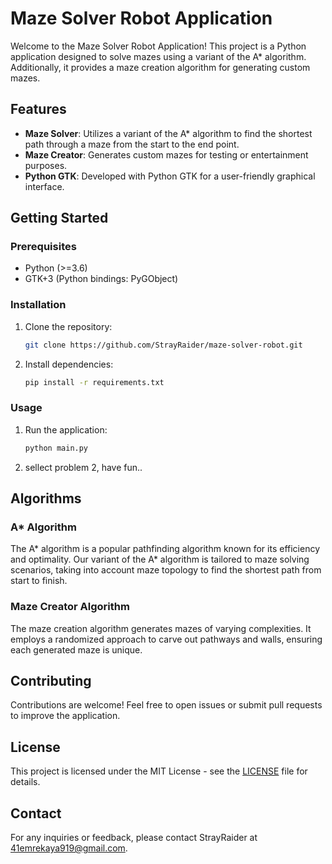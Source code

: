 # Maze Solver Robot Application

Welcome to the Maze Solver Robot Application! This project is a Python application designed to solve mazes using a variant of the A* algorithm. Additionally, it provides a maze creation algorithm for generating custom mazes.

## Features

- **Maze Solver**: Utilizes a variant of the A* algorithm to find the shortest path through a maze from the start to the end point.
- **Maze Creator**: Generates custom mazes for testing or entertainment purposes.
- **Python GTK**: Developed with Python GTK for a user-friendly graphical interface.

## Getting Started

### Prerequisites

- Python (>=3.6)
- GTK+3 (Python bindings: PyGObject)

### Installation

1. Clone the repository:

    ```bash
    git clone https://github.com/StrayRaider/maze-solver-robot.git
    ```

2. Install dependencies:

    ```bash
    pip install -r requirements.txt
    ```

### Usage

1. Run the application:

    ```bash
    python main.py
    ```

2. sellect problem 2, have fun..

## Algorithms

### A* Algorithm

The A* algorithm is a popular pathfinding algorithm known for its efficiency and optimality. Our variant of the A* algorithm is tailored to maze solving scenarios, taking into account maze topology to find the shortest path from start to finish.

### Maze Creator Algorithm

The maze creation algorithm generates mazes of varying complexities. It employs a randomized approach to carve out pathways and walls, ensuring each generated maze is unique.

## Contributing

Contributions are welcome! Feel free to open issues or submit pull requests to improve the application.

## License

This project is licensed under the MIT License - see the [LICENSE](LICENSE) file for details.

## Contact

For any inquiries or feedback, please contact StrayRaider at [41emrekaya919@gmail.com](mailto:41emrekaya919@gmail.com).

